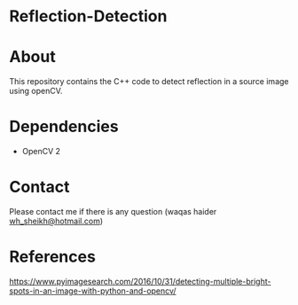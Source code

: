 # Reflection-Detection
 
# About
This repository contains the C++ code to detect reflection in a source image using openCV. 

# Dependencies
- OpenCV 2

# Contact
Please contact me if there is any question (waqas haider wh_sheikh@hotmail.com)

# References
https://www.pyimagesearch.com/2016/10/31/detecting-multiple-bright-spots-in-an-image-with-python-and-opencv/
